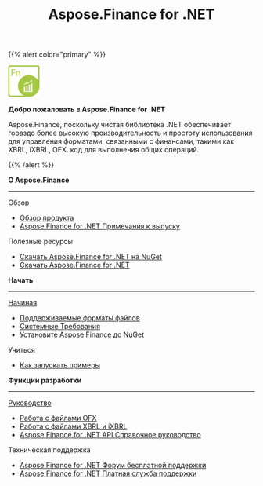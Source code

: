 ﻿---
title: Aspose.Finance for .NET
linktitle: Aspose.Finance for .NET
keywords: finance,xbrl,ixbrl,ofx,.net,dotnet,C#
description: Он обеспечивает гораздо лучшую производительность и простоту использования для управления форматами, связанными с финансами, такими как XBRL, iXBRL, OFX с использованием C#.
type: docs
weight: 10
url: /ru/net/
is_root: true
aliases:
  - /net/working-with-aspose-finance/ 
---
{{% alert color="primary" %}} 

<img src="home_1.png" style="width:64px;height:64px;" alt="Aspose.Finance for .NET Product Logo" />

**Добро пожаловать в Aspose.Finance for .NET**

Aspose.Finance, поскольку чистая библиотека .NET обеспечивает гораздо более высокую производительность и простоту использования для управления форматами, связанными с финансами, такими как XBRL, iXBRL, OFX. код для выполнения общих операций.

{{% /alert %}}

<div class="row">
	<div class="col-md-4">
		<p><b>О Aspose.Finance</b></p>
			<hr><p>Обзор</p></hr>
			<ul>
				<li><a href="/finance/ru/net/product-overview/">Обзор продукта</a></li>
			  <li><a href="/finance/ru/net/release-notes/">Aspose.Finance for .NET Примечания к выпуску</a></li>
			</ul>            
	        <p>Полезные ресурсы</p>
			<ul>
				<li><a href="https://www.nuget.org/packages/Aspose.Finance/">Скачать Aspose.Finance for .NET на NuGet</a></li>
				<li><a href="https://downloads.aspose.com/finance/net">Скачать Aspose.Finance for .NET</a></li>
			</ul>
	</div>
	<div class="col-md-4">
		<p><b>Начать</b></p>
			<hr><p><a href="/finance/ru/net/getting-started/">Начиная</a></p></hr>
			<ul>
				<li><a href="/finance/ru/net/supported-file-formats/">Поддерживаемые форматы файлов</a></li>
				<li><a href="/finance/ru/net/system-requirements/">Системные Требования</a></li>
				<li><a href="/finance/ru/net/installation/">Установите Aspose Finance до NuGet</a></li>
			</ul>
			<p>Учиться</p>
			<ul>
				<li><a href="/finance/ru/net/how-to-run-the-examples/">Как запускать примеры</a></li>
			</ul>
	</div>
	<div class="col-md-4">
		<p><b>Функции разработки</b></p>
			<hr><p><a href="/finance/ru/net/developer-guide/">Руководство</a></p></hr>
			<ul>
				<li><a href="/finance/ru/net/working-with-ofx-files/">Работа с файлами OFX</a></li>
				<li><a href="/finance/ru/net/working-with-xbrl-and-ixbrl-files/">Работа с файлами XBRL и iXBRL</a></li>
				<li><a href="https://reference.aspose.com/finance/net">Aspose.Finance for .NET API Справочное руководство</a></li>
			</ul>	
			<p>Техническая поддержка</p>
			<ul>
				<li><a href="https://forum.aspose.com/c/finance/43">Aspose.Finance for .NET Форум бесплатной поддержки</a></li>
				<li><a href="https://helpdesk.aspose.com/">Aspose.Finance for .NET Платная служба поддержки</a></li>
			</ul>
	</div>
</div>
